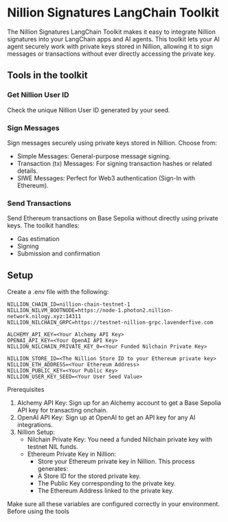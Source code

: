 # Nillion Signatures LangChain Toolkit

The Nillion Signatures LangChain Toolkit makes it easy to integrate Nillion signatures into your LangChain apps and AI agents. This toolkit lets your AI agent securely work with private keys stored in Nillion, allowing it to sign messages or transactions without ever directly accessing the private key.

## Tools in the toolkit

### Get Nillion User ID

Check the unique Nillion User ID generated by your seed.

### Sign Messages

Sign messages securely using private keys stored in Nillion. Choose from:

- Simple Messages: General-purpose message signing.
- Transaction (tx) Messages: For signing transaction hashes or related details.
- SIWE Messages: Perfect for Web3 authentication (Sign-In with Ethereum).

### Send Transactions

Send Ethereum transactions on Base Sepolia without directly using private keys. The toolkit handles:

- Gas estimation
- Signing
- Submission and confirmation

## Setup

Create a .env file with the following:

```
NILLION_CHAIN_ID=nillion-chain-testnet-1
NILLION_NILVM_BOOTNODE=https://node-1.photon2.nillion-network.nilogy.xyz:14311
NILLION_NILCHAIN_GRPC=https://testnet-nillion-grpc.lavenderfive.com

ALCHEMY_API_KEY=<Your Alchemy API Key>
OPENAI_API_KEY=<Your OpenAI API Key>
NILLION_NILCHAIN_PRIVATE_KEY_0=<Your Funded Nilchain Private Key>

NILLION_STORE_ID=<The Nillion Store ID to your Ethereum private key>
NILLION_ETH_ADDRESS=<Your Ethereum Address>
NILLION_PUBLIC_KEY=<Your Public Key>
NILLION_USER_KEY_SEED=<Your User Seed Value>

```

Prerequisites

1. Alchemy API Key: Sign up for an Alchemy account to get a Base Sepolia API key for transacting onchain.
2. OpenAI API Key: Sign up at OpenAI to get an API key for any AI integrations.
3. Nillion Setup:
   - Nilchain Private Key: You need a funded Nilchain private key with testnet NIL funds.
   - Ethereum Private Key in Nillion:
     - Store your Ethereum private key in Nillion. This process generates:
     - A Store ID for the stored private key.
     - The Public Key corresponding to the private key.
     - The Ethereum Address linked to the private key.

Make sure all these variables are configured correctly in your environment. Before using the tools
